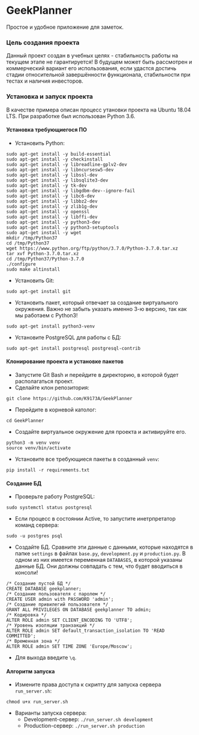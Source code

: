 # GeekPlanner
Простое и удобное приложение для заметок.
### Цель создания проекта
Данный проект создан в учебных целях - стабильность работы на текущем этапе не гарантируется! В будущем может быть
рассмотрен и коммерческий вариант его использования, если удастся достичь стадии относительной завершённости
функционала, стабильности при тестах и наличия инвесторов.
### Установка и запуск проекта
В качестве примера описан процесс утановки проекта на Ubuntu 18.04 LTS. При разработке был использован Python 3.6.
#### Установка требующиегося ПО
* Установить Python:
```
sudo apt-get install -y build-essential
sudo apt-get install -y checkinstall
sudo apt-get install -y libreadline-gplv2-dev
sudo apt-get install -y libncursesw5-dev
sudo apt-get install -y libssl-dev
sudo apt-get install -y libsqlite3-dev
sudo apt-get install -y tk-dev
sudo apt-get install -y libgdbm-dev--ignore-fail
sudo apt-get install -y libc6-dev
sudo apt-get install -y libbz2-dev
sudo apt-get install -y zlib1g-dev
sudo apt-get install -y openssl
sudo apt-get install -y libffi-dev
sudo apt-get install -y python3-dev
sudo apt-get install -y python3-setuptools
sudo apt-get install -y wget
mkdir /tmp/Python37
cd /tmp/Python37
wget https://www.python.org/ftp/python/3.7.0/Python-3.7.0.tar.xz
tar xvf Python-3.7.0.tar.xz
cd /tmp/Python37/Python-3.7.0
./configure
sudo make altinstall
```
* Установить Git:
```
sudo apt-get install git
```
* Установить пакет, который отвечает за создание виртуального окружения. Важно не забыть
указать именно 3-ю версию, так как мы работаем с Python3!
```
sudo apt-get install python3-venv
```
* Установите PostgreSQL для работы с БД:
```
sudo apt-get install postgresql postgresql-contrib
```
#### Клонирование проекта и установке пакетов
* Запустите Git Bash и перейдите в директорию, в которой будет располагаться проект.
* Сделайте клон репозитория:
```
git clone https://github.com/K9173A/GeekPlanner
```
* Перейдите в корневой католог:
```
cd GeekPlanner
```
* Создайте виртуальное окружение для проекта и активируйте его.
```
python3 -m venv venv
source venv/bin/activate
```
* Установите все требующиеся пакеты в созданный `venv`:
```
pip install -r requirements.txt
```
#### Создание БД
* Проверьте работу PostgreSQL:
```
sudo systemctl status postgresql
```
* Если процесс в состоянии Active, то запустите инетрпретатор команд сервера:
```
sudo -u postgres psql
```
* Создайте БД. Сравните эти данные с данными, которые находятся в папке `settings` в файлах
`base.py`, `development.py` и `production.py`. В одном из них имеется переменная `DATABASES`, в которой
указаны данные БД. Они должны совпадать с тем, что будет вводиться в консоли!
```
/* Создание пустой БД */
CREATE DATABASE geekplanner;
/* Создание пользователя с паролем */
CREATE USER admin with PASSWORD 'admin';
/* Создание привилегий пользователя */
GRANT ALL PRIVILEGES ON DATABASE geekplanner TO admin;
/* Кодировка */
ALTER ROLE admin SET CLIENT_ENCODING TO 'UTF8';
/* Уровень изоляции транзакций */
ALTER ROLE admin SET default_transaction_isolation TO 'READ COMMITTED';
/* Временная зона */
ALTER ROLE admin SET TIME ZONE 'Europe/Moscow';
```
* Для выхода введите `\q`.
#### Алгоритм запуска
* Измените права доступа к скрипту для запуска сервера `run_server.sh`:
```
chmod u+x run_server.sh
```
* Варианты запуска сервера:
  * Development-сервер: `./run_server.sh development`
  * Production-сервер: `./run_server.sh production`